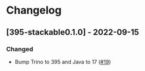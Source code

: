 # Changelog

## [395-stackable0.1.0] - 2022-09-15

### Changed

- Bump Trino to 395 and Java to 17 ([#19](https://github.com/stackabletech/trino-opa-authorizer/pull/19))
